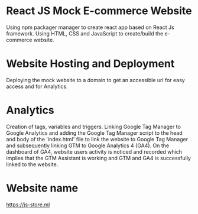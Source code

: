# React JS Mock E-commerce Website
Using npm packager manager to create react app based on React Js framework.
Using HTML, CSS and JavaScript to create/build the e-commerce website.

# Website Hosting and Deployment
Deploying the mock website to a domain to get an accessible url for easy access and for Analytics.

# Analytics
 Creation of tags, variables and triggers.
Linking Google Tag Manager to Google Analytics and  adding the Google Tag Manager script to the head and body of the 'index.html' file to link the website to Google Tag Manager and subsequently linking GTM to Google Analytics 4 (GA4). On the dashboard of GA4, website users activity is noticed and recorded which implies that the GTM Assistant is working and GTM and GA4 is successfully linked to the website.
# Website name
https://js-store.ml

